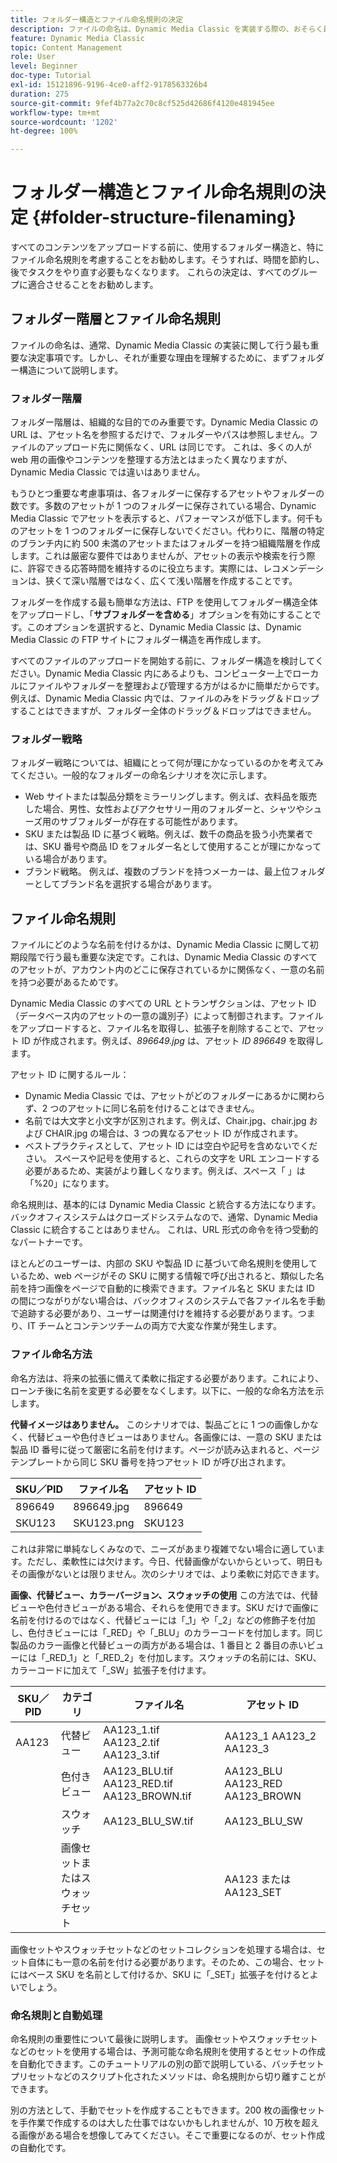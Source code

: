```yaml
---
title: フォルダー構造とファイル命名規則の決定
description: ファイルの命名は、Dynamic Media Classic を実装する際の、おそらく最も重要な決定事項です。フォルダー構造も同様に重要です。フォルダー構造とファイル名を決定することがなぜ非常に重要であり、どのようなアプローチが可能なのかを説明します。
feature: Dynamic Media Classic
topic: Content Management
role: User
level: Beginner
doc-type: Tutorial
exl-id: 15121896-9196-4ce0-aff2-9178563326b4
duration: 275
source-git-commit: 9fef4b77a2c70c8cf525d42686f4120e481945ee
workflow-type: tm+mt
source-wordcount: '1202'
ht-degree: 100%

---
```


# フォルダー構造とファイル命名規則の決定 {#folder-structure-filenaming}

すべてのコンテンツをアップロードする前に、使用するフォルダー構造と、特にファイル命名規則を考慮することをお勧めします。そうすれば、時間を節約し、後でタスクをやり直す必要もなくなります。 これらの決定は、すべてのグループに適合させることをお勧めします。

## フォルダー階層とファイル命名規則

ファイルの命名は、通常、Dynamic Media Classic の実装に関して行う最も重要な決定事項です。しかし、それが重要な理由を理解するために、まずフォルダー構造について説明します。

### フォルダー階層

フォルダー階層は、組織的な目的でのみ重要です。Dynamic Media Classic の URL は、アセット名を参照するだけで、フォルダーやパスは参照しません。ファイルのアップロード先に関係なく、URL は同じです。 これは、多くの人が web 用の画像やコンテンツを整理する方法とはまったく異なりますが、Dynamic Media Classic では違いはありません。

もうひとつ重要な考慮事項は、各フォルダーに保存するアセットやフォルダーの数です。多数のアセットが 1 つのフォルダーに保存されている場合、Dynamic Media Classic でアセットを表示すると、パフォーマンスが低下します。何千ものアセットを 1 つのフォルダーに保存しないでください。代わりに、階層の特定のブランチ内に約 500 未満のアセットまたはフォルダーを持つ組織階層を作成します。これは厳密な要件ではありませんが、アセットの表示や検索を行う際に、許容できる応答時間を維持するのに役立ちます。実際には、レコメンデーションは、狭くて深い階層ではなく、広くて浅い階層を作成することです。

フォルダーを作成する最も簡単な方法は、FTP を使用してフォルダー構造全体をアップロードし、「**サブフォルダーを含める**」オプションを有効にすることです。このオプションを選択すると、Dynamic Media Classic は、Dynamic Media Classic の FTP サイトにフォルダー構造を再作成します。

すべてのファイルのアップロードを開始する前に、フォルダー構造を検討してください。Dynamic Media Classic 内にあるよりも、コンピューター上でローカルにファイルやフォルダーを整理および管理する方がはるかに簡単だからです。例えば、Dynamic Media Classic 内では、ファイルのみをドラッグ＆ドロップすることはできますが、フォルダー全体のドラッグ＆ドロップはできません。

### フォルダー戦略

フォルダー戦略については、組織にとって何が理にかなっているのかを考えてみてください。一般的なフォルダーの命名シナリオを次に示します。

- Web サイトまたは製品分類をミラーリングします。例えば、衣料品を販売した場合、男性、女性およびアクセサリー用のフォルダーと、シャツやシューズ用のサブフォルダーが存在する可能性があります。
- SKU または製品 ID に基づく戦略。例えば、数千の商品を扱う小売業者では、SKU 番号や商品 ID をフォルダー名として使用することが理にかなっている場合があります。
- ブランド戦略。 例えば、複数のブランドを持つメーカーは、最上位フォルダーとしてブランド名を選択する場合があります。

## ファイル命名規則

ファイルにどのような名前を付けるかは、Dynamic Media Classic に関して初期段階で行う最も重要な決定です。これは、Dynamic Media Classic のすべてのアセットが、アカウント内のどこに保存されているかに関係なく、一意の名前を持つ必要があるためです。

Dynamic Media Classic のすべての URL とトランザクションは、アセット ID（データベース内のアセットの一意の識別子）によって制御されます。ファイルをアップロードすると、ファイル名を取得し、拡張子を削除することで、アセット ID が作成されます。例えば、_896649.jpg_ は、アセット _ID 896649_ を取得します。

アセット ID に関するルール：

- Dynamic Media Classic では、アセットがどのフォルダーにあるかに関わらず、2 つのアセットに同じ名前を付けることはできません。
- 名前では大文字と小文字が区別されます。例えば、Chair.jpg、chair.jpg および CHAIR.jpg の場合は、3 つの異なるアセット ID が作成されます。
- ベストプラクティスとして、アセット ID には空白や記号を含めないでください。 スペースや記号を使用すると、これらの文字を URL エンコードする必要があるため、実装がより難しくなります。例えば、スペース「 」は「%20」になります。

命名規則は、基本的には Dynamic Media Classic と統合する方法になります。バックオフィスシステムはクローズドシステムなので、通常、Dynamic Media Classic に統合することはありません。 これは、URL 形式の命令を待つ受動的なパートナーです。

ほとんどのユーザーは、内部の SKU や製品 ID に基づいて命名規則を使用しているため、web ページがその SKU に関する情報で呼び出されると、類似した名前を持つ画像をページで自動的に検索できます。ファイル名と SKU または ID の間につながりがない場合は、バックオフィスのシステムで各ファイル名を手動で追跡する必要があり、ユーザーは関連付けを維持する必要があります。つまり、IT チームとコンテンツチームの両方で大変な作業が発生します。

### ファイル命名方法

命名方法は、将来の拡張に備えて柔軟に指定する必要があります。これにより、ローンチ後に名前を変更する必要をなくします。以下に、一般的な命名方法を示します。

**代替イメージはありません。** このシナリオでは、製品ごとに 1 つの画像しかなく、代替ビューや色付きビューはありません。各画像には、一意の SKU または製品 ID 番号に従って厳密に名前を付けます。ページが読み込まれると、ページテンプレートから同じ SKU 番号を持つアセット ID が呼び出されます。

| SKU／PID | ファイル名 | アセット ID |
| ------- | ---------- | -------- |
| 896649 | 896649.jpg | 896649 |
| SKU123 | SKU123.png | SKU123 |

これは非常に単純なしくみなので、ニーズがあまり複雑でない場合に適しています。ただし、柔軟性には欠けます。今日、代替画像がないからといって、明日もその画像がないとは限りません。次のシナリオでは、より柔軟に対応できます。

**画像、代替ビュー、カラーバージョン、スウォッチの使用** この方法では、代替ビューや色付きビューがある場合、それらを使用できます。SKU だけで画像に名前を付けるのではなく、代替ビューには「_1」や「_2」などの修飾子を付加し、色付きビューには「_RED」や「_BLU」のカラーコードを付加します。同じ製品のカラー画像と代替ビューの両方がある場合は、1 番目と 2 番目の赤いビューには「_RED_1」と「_RED_2」を付加します。スウォッチの名前には、SKU、カラーコードに加えて「_SW」拡張子を付けます。

| SKU／PID | カテゴリ | ファイル名 | アセット ID |
| ------- | ----------------------- | ------------------------------------------- | ------------------------------- |
| AA123 | 代替ビュー | AA123_1.tif AA123_2.tif AA123_3.tif | AA123_1 AA123_2 AA123_3 |
|         | 色付きビュー | AA123_BLU.tif AA123_RED.tif AA123_BROWN.tif | AA123_BLU AA123_RED AA123_BROWN |
|         | スウォッチ | AA123_BLU_SW.tif | AA123_BLU_SW |
|         | 画像セットまたはスウォッチセット |                                             | AA123 または AA123_SET | -- |

画像セットやスウォッチセットなどのセットコレクションを処理する場合は、セット自体にも一意の名前を付ける必要があります。そのため、この場合、セットにはベース SKU を名前として付けるか、SKU に「_SET」拡張子を付けるとよいでしょう。

### 命名規則と自動処理

命名規則の重要性について最後に説明します。 画像セットやスウォッチセットなどのセットを使用する場合は、予測可能な命名規則を使用するとセットの作成を自動化できます。このチュートリアルの別の節で説明している、バッチセットプリセットなどのスクリプト化されたメソッドは、命名規則から切り離すことができます。

別の方法として、手動でセットを作成することもできます。200 枚の画像セットを手作業で作成するのは大した仕事ではないかもしれませんが、10 万枚を超える画像がある場合を想像してみてください。そこで重要になるのが、セット作成の自動化です。
